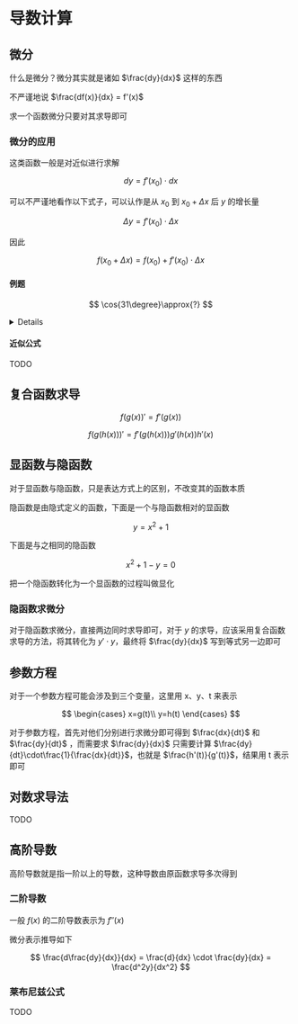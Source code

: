 # 导数计算

## 微分

什么是微分？微分其实就是诸如 $\frac{dy}{dx}$ 这样的东西

不严谨地说 $\frac{df(x)}{dx} = f'(x)$

求一个函数微分只要对其求导即可

### 微分的应用

这类函数一般是对近似进行求解

$$
dy = f'(x_0)\cdot dx
$$


可以不严谨地看作以下式子，可以认作是从 $x_0$ 到 $x_0+\Delta x$ 后 $y$ 的增长量

$$
\Delta y = f'(x_0)\cdot \Delta x
$$

因此

$$
f(x_0+\Delta x) = f(x_0) + f'(x_0)\cdot \Delta x
$$

#### 例题

$$
\cos{31\degree}\approx{?}
$$


<details>

$f(x) = \cos{x}$

$\frac{dy}{dx}=f'(x)=-\sin{x}$

$dy=-\sin{(x)}\cdot dx$

$f(30\degree)=\frac{\sqrt{3}}{2}$

$f(31\degree) = f((30+1)\degree) \approx f(30\degree)-\sin{1\degree} = \frac{\sqrt{3}}{2}-\sin{(30\degree)}\cdot\frac{\pi}{180} = \frac{\sqrt{3}}{2}-\frac{\pi}{360} \approx 0.858$

</details>

#### 近似公式

TODO

## 复合函数求导


$$
f(g(x))' = f'(g(x))
$$

$$
f(g(h(x)))' = f'(g(h(x)))g'(h(x))h'(x)
$$

## 显函数与隐函数

对于显函数与隐函数，只是表达方式上的区别，不改变其的函数本质

隐函数是由隐式定义的函数，下面是一个与隐函数相对的显函数

$$
y = x^2+1
$$

下面是与之相同的隐函数

$$
x^2+1-y = 0
$$

把一个隐函数转化为一个显函数的过程叫做显化

### 隐函数求微分

对于隐函数求微分，直接两边同时求导即可，对于 $y$ 的求导，应该采用复合函数求导的方法，将其转化为 $y'\cdot y$，最终将 $\frac{dy}{dx}$ 写到等式另一边即可

## 参数方程

对于一个参数方程可能会涉及到三个变量，这里用 x、y、t 来表示

$$
\begin{cases}
x=g(t)\\
y=h(t)
\end{cases}
$$

对于参数方程，首先对他们分别进行求微分即可得到 $\frac{dx}{dt}$ 和 $\frac{dy}{dt}$ ，而需要求 $\frac{dy}{dx}$ 只需要计算 $\frac{dy}{dt}\cdot\frac{1}{\frac{dx}{dt}}$，也就是 $\frac{h'(t)}{g'(t)}$，结果用 t 表示即可


## 对数求导法

TODO

## 高阶导数

高阶导数就是指一阶以上的导数，这种导数由原函数求导多次得到

### 二阶导数

一般 $f(x)$ 的二阶导数表示为 $f''(x)$

微分表示推导如下

$$
\frac{d\frac{dy}{dx}}{dx} = \frac{d}{dx} \cdot \frac{dy}{dx} = \frac{d^2y}{dx^2}
$$

### 莱布尼兹公式

TODO